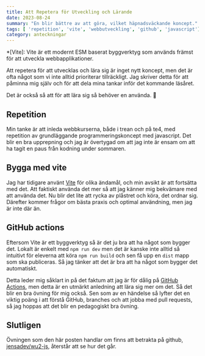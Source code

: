 ```yaml
---
title: Att Repetera för Utveckling och Lärande
date: 2023-08-24
summary: "En blir bättre av att göra, vilket häpnadsväckande koncept."
tags: [ 'repetition', 'vite', 'webbutveckling', 'github', 'javascript']
category: anteckningar
---
```


*[Vite]: Vite är ett modernt ESM baserat byggverktyg som används främst för att utveckla webbapplikationer. 

Att repetera för att utvecklas och lära sig är inget nytt koncept, men det är ofta något som vi inte alltid prioriterar tillräckligt. Jag skriver detta för att påminna mig själv och för att dela mina tankar inför det kommande läsåret.

Det är också så att för att lära sig så behöver en använda. 🤯

## Repetition

Min tanke är att inleda webbkurserna, både i trean och på te4, med repetition av grundläggande programmeringskoncept med javascript. Det blir en bra upprepning och jag är övertygad om att jag inte är ensam om att ha tagit en paus från kodning under sommaren.

## Bygga med vite

Jag har tidigare använt [Vite](https://vitejs.dev/) för olika ändamål, och min avsikt är att fortsätta med det. Att faktiskt använda det mer så att jag känner mig bekvämare med att använda det. Nu blir det lite att rycka av plåstret och köra, det ordnar sig. Därefter kommer frågor om bästa praxis och optimal användning, men jag är inte där än.

## GitHub actions

Eftersom Vite är ett byggverktyg så är det ju bra att ha något som bygger det. Lokalt är enkelt med `npm run dev` men det är kanske inte alltid så intuitivt för eleverna att köra `npm run build` och sen få upp en `dist` mapp som ska publiceras. Så jag tänker att det är bra att ha något som bygger det automatiskt.

Detta leder mig såklart in på det faktum att jag är för dålig på [GitHub Actions](https://github.com/features/actions), men detta är en utmärkt anledning att lära sig mer om det. Så det blir en bra övning för mig också.
Sen som av en händelse så lyfter det en viktig poäng i att förstå GitHub, branches och att jobba med pull requests, så jag hoppas att det blir en pedagogiskt bra övning.

## Slutligen

Övningen som den här posten handlar om finns att betrakta på github, [jensadev/wu2-js](https://github.com/jensadev/wu2-js), återstår att se hur det går.

